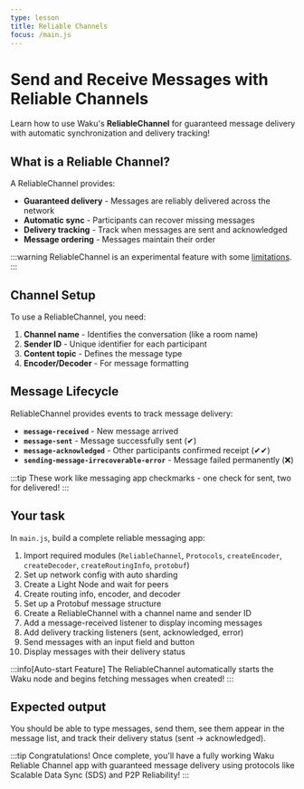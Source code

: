 ```yaml
---
type: lesson
title: Reliable Channels
focus: /main.js
---
```


# Send and Receive Messages with Reliable Channels

Learn how to use Waku's **ReliableChannel** for guaranteed message delivery with automatic synchronization and delivery tracking!

## What is a Reliable Channel?

A ReliableChannel provides:
- **Guaranteed delivery** - Messages are reliably delivered across the network
- **Automatic sync** - Participants can recover missing messages
- **Delivery tracking** - Track when messages are sent and acknowledged
- **Message ordering** - Messages maintain their order

:::warning
ReliableChannel is an experimental feature with some [limitations](https://github.com/waku-org/js-waku/pull/2526).
:::

## Channel Setup

To use a ReliableChannel, you need:
1. **Channel name** - Identifies the conversation (like a room name)
2. **Sender ID** - Unique identifier for each participant
3. **Content topic** - Defines the message type
4. **Encoder/Decoder** - For message formatting

## Message Lifecycle

ReliableChannel provides events to track message delivery:
- **`message-received`** - New message arrived
- **`message-sent`** - Message successfully sent (✔)
- **`message-acknowledged`** - Other participants confirmed receipt (✔✔)
- **`sending-message-irrecoverable-error`** - Message failed permanently (❌)

:::tip
These work like messaging app checkmarks - one check for sent, two for delivered!
:::

## Your task

In `main.js`, build a complete reliable messaging app:

1. Import required modules (`ReliableChannel`, `Protocols`, `createEncoder`, `createDecoder`, `createRoutingInfo`, `protobuf`)
2. Set up network config with auto sharding
3. Create a Light Node and wait for peers
4. Create routing info, encoder, and decoder
5. Set up a Protobuf message structure
6. Create a ReliableChannel with a channel name and sender ID
7. Add a message-received listener to display incoming messages
8. Add delivery tracking listeners (sent, acknowledged, error)
9. Send messages with an input field and button
10. Display messages with their delivery status

:::info[Auto-start Feature]
The ReliableChannel automatically starts the Waku node and begins fetching messages when created!
:::

## Expected output

You should be able to type messages, send them, see them appear in the message list, and track their delivery status (sent → acknowledged).

:::tip Congratulations!
Once complete, you'll have a fully working Waku Reliable Channel app with guaranteed message delivery using protocols like Scalable Data Sync (SDS) and P2P Reliability!
:::
